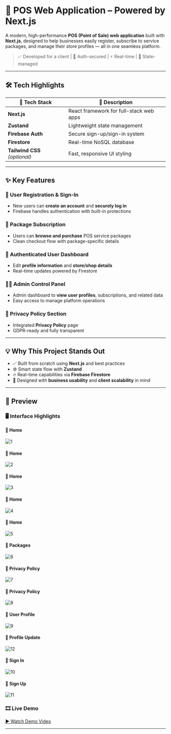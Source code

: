 # 🌟 POS Web Application – Powered by Next.js

A modern, high-performance **POS (Point of Sale) web application** built with **Next.js**, designed to help businesses easily register, subscribe to service packages, and manage their store profiles — all in one seamless platform.

> ✅ Developed for a client | 🔐 Auth-secured | ⚡ Real-time | 🧠 State-managed

---

## 🛠 Tech Highlights

| 🔧 Tech Stack        | 💬 Description                          |
|----------------------|-----------------------------------------|
| **Next.js**          | React framework for full-stack web apps |
| **Zustand**          | Lightweight state management            |
| **Firebase Auth**    | Secure sign-up/sign-in system           |
| **Firestore**        | Real-time NoSQL database                |
| **Tailwind CSS** *(optional)* | Fast, responsive UI styling       |

---

## ✨ Key Features

### 👥 User Registration & Sign-In
- New users can **create an account** and **securely log in**
- Firebase handles authentication with built-in protections

### 🧾 Package Subscription
- Users can **browse and purchase** POS service packages
- Clean checkout flow with package-specific details

### 🛒 Authenticated User Dashboard
- Edit **profile information** and **store/shop details**
- Real-time updates powered by Firestore

### 🧑‍💼 Admin Control Panel
- Admin dashboard to **view user profiles**, subscriptions, and related data
- Easy access to manage platform operations

### 📜 Privacy Policy Section
- Integrated **Privacy Policy** page
- GDPR-ready and fully transparent

---

## 💡 Why This Project Stands Out

- ✅ Built from scratch using **Next.js** and best practices
- ⚙️ Smart state flow with **Zustand**
- 🔥 Real-time capabilities via **Firebase Firestore**
- 🎯 Designed with **business usability** and **client scalability** in mind

---

## 📸 Preview

### 🖥️ Interface Highlights

#### 🔹 Home  
![1](screenshots/1.png)

#### 🔹 Home  
![2](screenshots/2.png)

#### 🔹 Home 
![3](screenshots/3.png)

#### 🔹 Home  
![4](screenshots/4.png)

#### 🔹 Home  
![5](screenshots/5.png)

#### 🔹 Packages  
![6](screenshots/6.png)

#### 🔹 Privacy Policy
![7](screenshots/7.png)

#### 🔹 Privacy Policy  
![8](screenshots/8.png)

#### 🔹 User Profile  
![9](screenshots/9.png)

#### 🔹 Profile Update  
![12](screenshots/12.png)

#### 🔹 Sign In 
![10](screenshots/10.png)

#### 🔹 Sign Up 
![11](screenshots/11.png)

### 🎞️ Live Demo

[▶️ Watch Demo Video](media/video.mp4)

---
